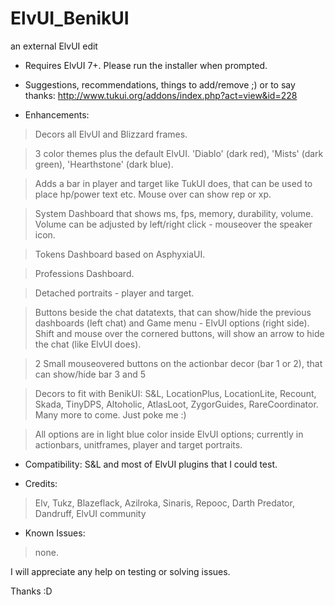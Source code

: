 ElvUI_BenikUI
=============
an external ElvUI edit

- Requires ElvUI 7+. Please run the installer when prompted.

- Suggestions, recommendations, things to add/remove ;) or to say thanks: http://www.tukui.org/addons/index.php?act=view&id=228

- Enhancements:

>Decors all ElvUI and Blizzard frames.

>3 color themes plus the default ElvUI. 'Diablo' (dark red), 'Mists' (dark green), 'Hearthstone' (dark blue).

>Adds a bar in player and target like TukUI does, that can be used to place hp/power text etc. Mouse over can show rep or xp.

>System Dashboard that shows ms, fps, memory, durability, volume. Volume can be adjusted by left/right click - mouseover the speaker icon.

>Tokens Dashboard based on AsphyxiaUI.

>Professions Dashboard.

>Detached portraits - player and target.

>Buttons beside the chat datatexts, that can show/hide the previous dashboards (left chat) and Game menu - ElvUI options (right side). Shift and mouse over the cornered buttons, will show an arrow to hide the chat (like ElvUI does).

>2 Small mouseovered buttons on the actionbar decor (bar 1 or 2), that can show/hide bar 3 and 5

>Decors to fit with BenikUI: S&L, LocationPlus, LocationLite, Recount, Skada, TinyDPS, Altoholic, AtlasLoot, ZygorGuides, RareCoordinator. Many more to come. Just poke me :)

>All options are in light blue color inside ElvUI options; currently in actionbars, unitframes, player and target portraits. 

- Compatibility:
S&L and most of ElvUI plugins that I could test.

- Credits:
>Elv, Tukz, Blazeflack, Azilroka, Sinaris, Repooc, Darth Predator, Dandruff, ElvUI community

- Known Issues:
>none.

I will appreciate any help on testing or solving issues.

Thanks :D 
